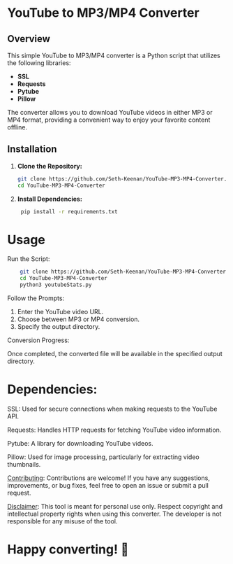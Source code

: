 # YouTube to MP3/MP4 Converter

## Overview

This simple YouTube to MP3/MP4 converter is a Python script that utilizes the following libraries:

- **SSL**
- **Requests**
- **Pytube**
- **Pillow**

The converter allows you to download YouTube videos in either MP3 or MP4 format, providing a convenient way to enjoy your favorite content offline.

## Installation

1. **Clone the Repository:**
   ```bash
   git clone https://github.com/Seth-Keenan/YouTube-MP3-MP4-Converter.git
   cd YouTube-MP3-MP4-Converter
   ```

2. **Install Dependencies:**
   ```bash
    pip install -r requirements.txt
   ```

# Usage
Run the Script:
  ```bash
      git clone https://github.com/Seth-Keenan/YouTube-MP3-MP4-Converter.git
      cd YouTube-MP3-MP4-Converter
      python3 youtubeStats.py
  ```
Follow the Prompts:

1. Enter the YouTube video URL.
2. Choose between MP3 or MP4 conversion.
3. Specify the output directory.

Conversion Progress:

Once completed, the converted file will be available in the specified output directory.

# Dependencies:
SSL: Used for secure connections when making requests to the YouTube API.

Requests: Handles HTTP requests for fetching YouTube video information.

Pytube: A library for downloading YouTube videos.

Pillow: Used for image processing, particularly for extracting video thumbnails.

<ins>Contributing</ins>:
Contributions are welcome! If you have any suggestions, improvements, or bug fixes, feel free to open an issue or submit a pull request.

<ins>Disclaimer</ins>:
This tool is meant for personal use only. Respect copyright and intellectual property rights when using this converter. The developer is not responsible for any misuse of the tool.

# Happy converting! 🎉
